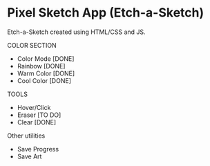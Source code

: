 # Pixel Sketch App (Etch-a-Sketch)

Etch-a-Sketch created using HTML/CSS and JS.

COLOR SECTION
- Color Mode [DONE]
- Rainbow [DONE]
- Warm Color [DONE]
- Cool Color [DONE]

TOOLS
- Hover/Click 
- Eraser [TO DO]
- Clear [DONE]

Other utilities
- Save Progress
- Save Art